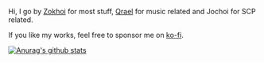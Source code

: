 Hi, I go by [Zokhoi](https://zokhoi.com) for most stuff, [Qrael](https://github.com/Qrael) for music related and Jochoi for SCP related.

If you like my works, feel free to sponsor me on [ko-fi](https://ko-fi.com/zokhoi).

[![Anurag's github stats](https://github-readme-stats.vercel.app/api?username=Zokhoi&theme=nord)](https://github.com/anuraghazra/github-readme-stats)
